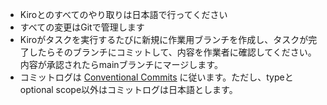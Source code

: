 - Kiroとのすべてのやり取りは日本語で行ってください
- すべての変更はGitで管理します
- Kiroがタスクを実行するたびに新規に作業用ブランチを作成し、タスクが完了したらそのブランチにコミットして、内容を作業者に確認してください。内容が承認されたらmainブランチにマージします。
- コミットログは [Conventional Commits](https://www.conventionalcommits.org/en/v1.0.0/) に従います。ただし、typeとoptional scope以外はコミットログは日本語とします。